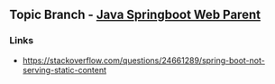 ## Topic Branch - [Java Springboot Web Parent](https://github.com/fluentcodes/sandbox/tree/java-springboot-web-parent)

### Links
* https://stackoverflow.com/questions/24661289/spring-boot-not-serving-static-content


